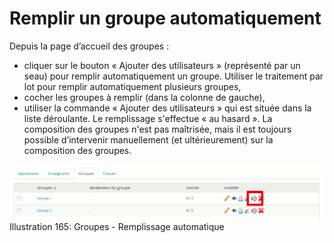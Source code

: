 # Remplir un groupe automatiquement

Depuis la page d’accueil des groupes :

* cliquer sur le bouton « Ajouter des utilisateurs » \(représenté par un seau\) pour remplir automatiquement un groupe. Utiliser le traitement par lot pour remplir automatiquement plusieurs groupes,
* cocher les groupes à remplir \(dans la colonne de gauche\),
* utiliser la commande « Ajouter des utilisateurs » qui est située dans la liste déroulante. Le remplissage s'effectue « au hasard ». La composition des groupes n'est pas maîtrisée, mais il est toujours possible d’intervenir manuellement \(et ultérieurement\) sur la composition des groupes.

![](../../.gitbook/assets/image241%20%281%29.png)Illustration 165: Groupes - Remplissage automatique

